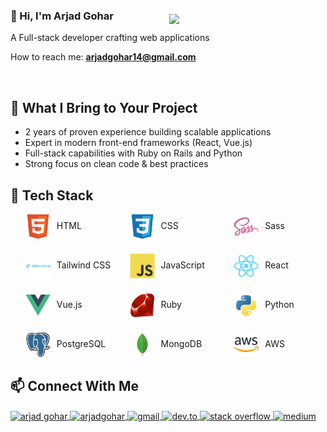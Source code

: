     
<img align="right" width="250" src="https://cdn.dribbble.com/users/1162077/screenshots/3848914/programmer.gif" style="margin-top: 30px"/>

<h3>👋 Hi, I'm Arjad Gohar</h3>
<p> A Full-stack developer crafting web applications </p>
<p align="left"> How to reach me: <a href="mailto:arjadgohar14@gmail.com"><strong>arjadgohar14@gmail.com</strong></a></p>
<br>

## 🚀 What I Bring to Your Project
- 2 years of proven experience building scalable applications
- Expert in modern front-end frameworks (React, Vue.js)  
- Full-stack capabilities with Ruby on Rails and Python
- Strong focus on clean code & best practices

## 🌟 Tech Stack  
<ul style="list-style: none; display: grid; grid-template-columns: repeat(3, 1fr); gap: 20px;">
  <li style="position:relative"> 
    <img src="https://raw.githubusercontent.com/devicons/devicon/master/icons/html5/html5-original.svg" alt="html5" width="40" height="40"/> 
    <span style="position: absolute; top: 10px; left: 50px;">HTML</span>
  </li>
  <li style="position:relative">
    <img src="https://raw.githubusercontent.com/devicons/devicon/master/icons/css3/css3-original.svg" alt="css3" width="40" height="40"/> 
    <span style="position: absolute; top: 10px; left: 50px;">CSS</span>
  </li>
    <li style="position:relative">
    <img src="https://raw.githubusercontent.com/devicons/devicon/master/icons/sass/sass-original.svg" alt="sass" width="40" height="40"/>
    <span style="position: absolute; top: 10px; left: 50px;">Sass</span>
  </li>
    <li style="position:relative">
    <img src="https://raw.githubusercontent.com/devicons/devicon/master/icons/tailwindcss/tailwindcss-plain-wordmark.svg" alt="tailwindcss" width="40" height="40"/>
    <span style="position: absolute; top: 10px; left: 50px;">Tailwind CSS</span>
  </li>
  <li style="position:relative">
    <img src="https://raw.githubusercontent.com/devicons/devicon/master/icons/javascript/javascript-original.svg" alt="javascript" width="40" height="40"/> 
    <span style="position: absolute; top: 10px; left: 50px;">JavaScript</span>
  </li>
  <li style="position:relative">
    <img src="https://raw.githubusercontent.com/devicons/devicon/master/icons/react/react-original.svg" alt="react" width="40" height="40"/> 
    <span style="position: absolute; top: 10px; left: 50px;">React</span>
  </li>
  <li style="position:relative">
    <img src="https://raw.githubusercontent.com/devicons/devicon/master/icons/vuejs/vuejs-original.svg" alt="vuejs" width="40" height="40"/> 
    <span style="position: absolute; top: 10px; left: 50px;">Vue.js</span>
  </li>
  <li style="position:relative">
    <img src="https://raw.githubusercontent.com/devicons/devicon/master/icons/ruby/ruby-original.svg" alt="ruby" width="40" height="40"/> 
    <span style="position: absolute; top: 10px; left: 50px;">Ruby</span>
  </li>
  <li style="position:relative">
    <img src="https://raw.githubusercontent.com/devicons/devicon/master/icons/python/python-original.svg" alt="python" width="40" height="40"/> 
    <span style="position: absolute; top: 10px; left: 50px;">Python</span>
  </li>
  <li style="position:relative">
    <img src="https://raw.githubusercontent.com/devicons/devicon/master/icons/postgresql/postgresql-original.svg" alt="postgresql" width="40" height="40"/>
    <span style="position: absolute; top: 10px; left: 50px;">PostgreSQL</span>
  </li>
  <li style="position:relative">
    <img src="https://raw.githubusercontent.com/devicons/devicon/master/icons/mongodb/mongodb-original.svg" alt="mongodb" width="40" height="40"/>
    <span style="position: absolute; top: 10px; left: 50px;">MongoDB</span>
  </li>
  <li style="position:relative">
    <img src="https://raw.githubusercontent.com/devicons/devicon/master/icons/amazonwebservices/amazonwebservices-original-wordmark.svg" alt="aws" width="40" height="40"/>
    <span style="position: absolute; top: 10px; left: 50px;">AWS</span>
  </li>
</ul>

## 📫 Connect With Me
<p align="left">
  <a href="https://www.linkedin.com/in/arjad/" target="blank">
   <img align="center" src="https://img.icons8.com/color/48/000000/linkedin.png" alt="arjad gohar" height="30" width="40" />
  </a>
  <a href="https://instagram.com/arjadgohar" target="blank">
   <img align="center" src="https://raw.githubusercontent.com/rahuldkjain/github-profile-readme-generator/master/src/images/icons/Social/instagram.svg" alt="arjadgohar" height="30" width="40" />
  </a>
  <a href="mailto:arjadgohar14@gmail.com" target="blank">
    <img align="center" src="https://img.icons8.com/color/48/000000/gmail.png" alt="gmail" height="30" width="40" />
  </a>
  <a href="https://dev.to/arjad_gohar_f6d9b8938c997" target="blank">
    <img align="center" src="https://img.icons8.com/color/48/000000/dev.png" alt="dev.to" height="30" width="40" />
  </a>
  <a href="https://stackoverflow.com/users/17586383/arjad-gohar" target="blank">
    <img align="center" src="https://img.icons8.com/color/48/000000/stackoverflow.png" alt="stack overflow" height="30" width="40" />
  </a>
  <a href="https://medium.com/@arjadgohar14" target="blank">
    <img align="center" src="https://img.icons8.com/color/48/000000/medium-monogram.png" alt="medium" height="30" width="40" />
  </a>
</p>

<br><br><br><br><br>
